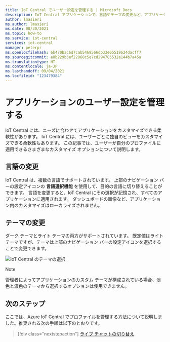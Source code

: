 ```yaml
---
title: IoT Central でユーザー設定を管理する | Microsoft Docs
description: IoT Central アプリケーションで、言語やテーマの変更など、アプリケーションのユーザー設定を管理する方法。
author: lmasieri
ms.author: lmasieri
ms.date: 08/30/2021
ms.topic: how-to
ms.service: iot-central
services: iot-central
manager: peterpr
ms.openlocfilehash: 6b470bac6d7cab5468566db33e05519624dacff7
ms.sourcegitcommit: e8b229b3ef22068c5e7cd294785532e144b7a45a
ms.translationtype: HT
ms.contentlocale: ja-JP
ms.lasthandoff: 09/04/2021
ms.locfileid: "123479384"
---
```

# <a name="manage-your-personal-application-preferences"></a>アプリケーションのユーザー設定を管理する

IoT Central には、ニーズに合わせてアプリケーションをカスタマイズできる柔軟性があります。 IoT Central には、ユーザーごとに独自のビューをカスタマイズできる柔軟性もあります。 この記事では、ユーザーが自分のプロファイルに適用できるさまざまなカスタマイズ オプションについて説明します。

## <a name="changing-language"></a>言語の変更

IoT Central は、複数の言語でサポートされています。 上部のナビゲーション バーの設定アイコンの **言語選択機能** を使用して、目的の言語に切り替えることができます。 言語を変更すると、IoT Central にその選択が記憶され、すべてのアプリケーションに適用されます。 ダッシュボードの画像など、アプリケーション内のカスタマイズはローカライズされません。

## <a name="changing-theme"></a>テーマの変更

ダーク テーマとライト テーマの両方がサポートされています。 既定値はライト テーマですが、テーマは上部のナビゲーション バーの設定アイコンを選択することで変更できます。

![IoT Central のテーマの選択](media/howto-manage-preferences/settings.png)

> [!NOTE]
> 管理者によってアプリケーションのカスタム テーマが構成されている場合、淡色と濃色のテーマから選択するオプションは使用できません。

## <a name="next-steps"></a>次のステップ

ここでは、Azure IoT Central でプロファイルを管理する方法について説明しました。推奨される次の手順は以下のとおりです。

> [!div class="nextstepaction"]
> [ライブ チャットの切り替え](howto-show-hide-chat.md)
